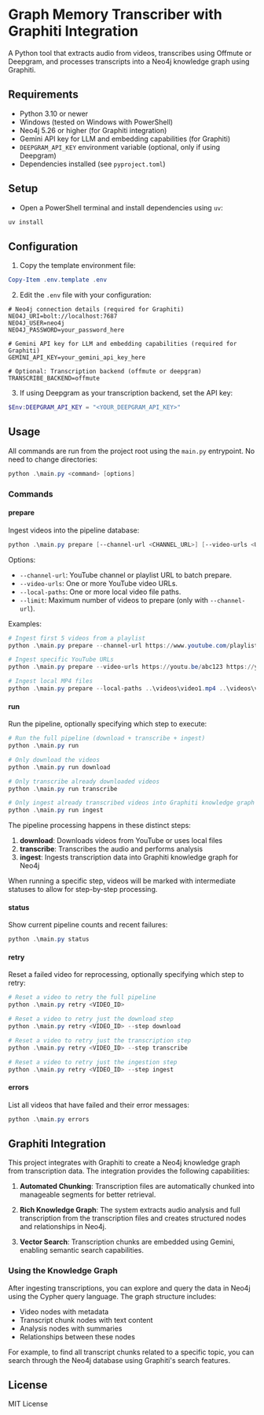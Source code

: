 # Graph Memory Transcriber with Graphiti Integration

A Python tool that extracts audio from videos, transcribes using Offmute or Deepgram, and processes transcripts into a Neo4j knowledge graph using Graphiti.

## Requirements

- Python 3.10 or newer
- Windows (tested on Windows with PowerShell)
- Neo4j 5.26 or higher (for Graphiti integration)
- Gemini API key for LLM and embedding capabilities (for Graphiti)
- `DEEPGRAM_API_KEY` environment variable (optional, only if using Deepgram)
- Dependencies installed (see `pyproject.toml`)

## Setup

- Open a PowerShell terminal and install dependencies using `uv`:

```powershell
uv install
```

## Configuration

1. Copy the template environment file:

```powershell
Copy-Item .env.template .env
```

2. Edit the `.env` file with your configuration:

```
# Neo4j connection details (required for Graphiti)
NEO4J_URI=bolt://localhost:7687
NEO4J_USER=neo4j
NEO4J_PASSWORD=your_password_here

# Gemini API key for LLM and embedding capabilities (required for Graphiti)
GEMINI_API_KEY=your_gemini_api_key_here

# Optional: Transcription backend (offmute or deepgram)
TRANSCRIBE_BACKEND=offmute
```

3. If using Deepgram as your transcription backend, set the API key:

```powershell
$Env:DEEPGRAM_API_KEY = "<YOUR_DEEPGRAM_API_KEY>"
```

## Usage

All commands are run from the project root using the `main.py` entrypoint. No need to change directories:

```powershell
python .\main.py <command> [options]
```

### Commands

#### prepare
Ingest videos into the pipeline database:
```powershell
python .\main.py prepare [--channel-url <CHANNEL_URL>] [--video-urls <URL1> <URL2> ...] [--local-paths <PATH1> <PATH2> ...] [--limit N]
```
Options:
- `--channel-url`: YouTube channel or playlist URL to batch prepare.
- `--video-urls`: One or more YouTube video URLs.
- `--local-paths`: One or more local video file paths.
- `--limit`: Maximum number of videos to prepare (only with `--channel-url`).

Examples:
```powershell
# Ingest first 5 videos from a playlist
python .\main.py prepare --channel-url https://www.youtube.com/playlist?list=... --limit 5

# Ingest specific YouTube URLs
python .\main.py prepare --video-urls https://youtu.be/abc123 https://youtu.be/def456

# Ingest local MP4 files
python .\main.py prepare --local-paths ..\videos\video1.mp4 ..\videos\video2.mp4
```

#### run
Run the pipeline, optionally specifying which step to execute:

```powershell
# Run the full pipeline (download + transcribe + ingest)
python .\main.py run

# Only download the videos
python .\main.py run download

# Only transcribe already downloaded videos
python .\main.py run transcribe

# Only ingest already transcribed videos into Graphiti knowledge graph
python .\main.py run ingest
```

The pipeline processing happens in these distinct steps:

1. **download**: Downloads videos from YouTube or uses local files
2. **transcribe**: Transcribes the audio and performs analysis
3. **ingest**: Ingests transcription data into Graphiti knowledge graph for Neo4j

When running a specific step, videos will be marked with intermediate statuses to allow for step-by-step processing.

#### status
Show current pipeline counts and recent failures:
```powershell
python .\main.py status
```

#### retry
Reset a failed video for reprocessing, optionally specifying which step to retry:
```powershell
# Reset a video to retry the full pipeline
python .\main.py retry <VIDEO_ID>

# Reset a video to retry just the download step
python .\main.py retry <VIDEO_ID> --step download

# Reset a video to retry just the transcription step
python .\main.py retry <VIDEO_ID> --step transcribe

# Reset a video to retry just the ingestion step
python .\main.py retry <VIDEO_ID> --step ingest
```

#### errors
List all videos that have failed and their error messages:
```powershell
python .\main.py errors
```

## Graphiti Integration

This project integrates with Graphiti to create a Neo4j knowledge graph from transcription data. The integration provides the following capabilities:

1. **Automated Chunking**: Transcription files are automatically chunked into manageable segments for better retrieval.

2. **Rich Knowledge Graph**: The system extracts audio analysis and full transcription from the transcription files and creates structured nodes and relationships in Neo4j.

3. **Vector Search**: Transcription chunks are embedded using Gemini, enabling semantic search capabilities.

### Using the Knowledge Graph

After ingesting transcriptions, you can explore and query the data in Neo4j using the Cypher query language. The graph structure includes:

- Video nodes with metadata
- Transcript chunk nodes with text content
- Analysis nodes with summaries
- Relationships between these nodes

For example, to find all transcript chunks related to a specific topic, you can search through the Neo4j database using Graphiti's search features.

## License

MIT License
